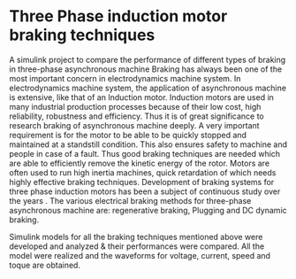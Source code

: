 # Three Phase induction motor braking techniques
A simulink project to compare the performance of different types of braking in three-phase asynchronous machine
Braking has always been one of the most important concern in electrodynamics machine system. In electrodynamics machine system, the application of asynchronous machine is extensive, like that of an Induction motor. Induction motors are used in many industrial production processes because of their low cost, high reliability, robustness and efficiency. Thus it is of great significance to research braking of asynchronous machine deeply. A very important requirement is for the motor to be able to be quickly stopped and maintained at a standstill condition. This also ensures safety to machine and people in case of a fault. Thus good braking techniques are needed which are able to efficiently remove the kinetic energy of the rotor. Motors are often used to run high inertia machines, quick retardation of which needs highly effective braking techniques. Development of braking systems for three phase induction motors has been a subject of continuous study over the years . The various electrical braking methods for three-phase asynchronous machine are: regenerative braking, Plugging and DC dynamic braking.

Simulink models for all the braking techniques mentioned above were developed and analyzed & their performances were compared. All the model were realized and the waveforms for voltage, current, speed and toque are obtained.
